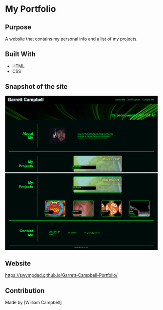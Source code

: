 # My Portfolio

## Purpose
A website that contains my personal info and a list of my projects. 

## Built With
* HTML
* CSS

## Snapshot of the site
<img src="./assets/images/snapshot1.png" alt="a screenshot of the webpage" width="500px" height="250px">

<img src="./assets/images/snapshot2.png" alt="a screenshot of the webpage" width="500px" height="250px">

## Website
https://swvmpdad.github.io/Garrett-Campbell-Portfolio/

## Contribution
Made by [William Campbell]
